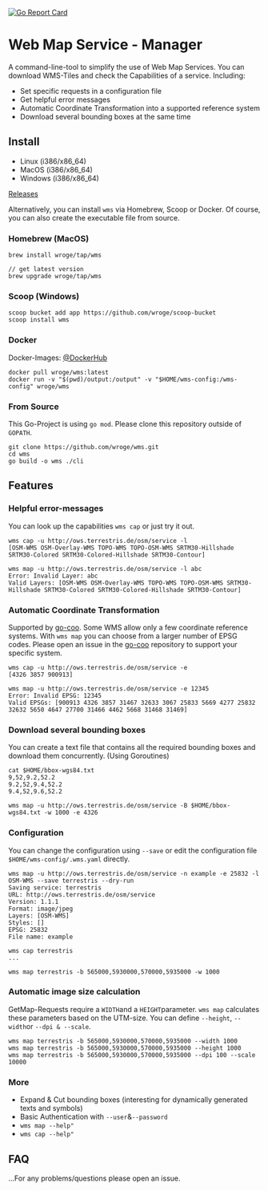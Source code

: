 [![Go Report Card](https://goreportcard.com/badge/github.com/wroge/wms)](https://goreportcard.com/report/github.com/wroge/wms)

# Web Map Service - Manager

A command-line-tool to simplify the use of Web Map Services.
You can download WMS-Tiles and check the Capabilities of a service. Including:

- Set specific requests in a configuration file
- Get helpful error messages
- Automatic Coordinate Transformation into a supported reference system
- Download several bounding boxes at the same time

## Install

- Linux (i386/x86_64)
- MacOS (i386/x86_64)
- Windows (i386/x86_64)

[Releases](https://github.com/wroge/wms/releases)

Alternatively, you can install ```wms``` via Homebrew, Scoop or Docker. Of course, you can also create the executable file from source.

### Homebrew (MacOS)

```
brew install wroge/tap/wms

// get latest version
brew upgrade wroge/tap/wms
```

### Scoop (Windows)

```
scoop bucket add app https://github.com/wroge/scoop-bucket
scoop install wms
```

### Docker

Docker-Images: [@DockerHub](https://hub.docker.com/r/wroge/wms/tags)

```
docker pull wroge/wms:latest
docker run -v "$(pwd)/output:/output" -v "$HOME/wms-config:/wms-config" wroge/wms
```

### From Source

This Go-Project is using ```go mod```. Please clone this repository outside of ```GOPATH```.

```
git clone https://github.com/wroge/wms.git
cd wms
go build -o wms ./cli
```

## Features

### Helpful error-messages

You can look up the capabilities ```wms cap``` or just try it out.

```
wms cap -u http://ows.terrestris.de/osm/service -l
[OSM-WMS OSM-Overlay-WMS TOPO-WMS TOPO-OSM-WMS SRTM30-Hillshade SRTM30-Colored SRTM30-Colored-Hillshade SRTM30-Contour]

wms map -u http://ows.terrestris.de/osm/service -l abc
Error: Invalid Layer: abc
Valid Layers: [OSM-WMS OSM-Overlay-WMS TOPO-WMS TOPO-OSM-WMS SRTM30-Hillshade SRTM30-Colored SRTM30-Colored-Hillshade SRTM30-Contour]
```

### Automatic Coordinate Transformation

Supported by [go-coo](https://github.com/wroge/go-coo).  Some WMS allow only a few coordinate reference systems. With ```wms map``` you can choose from a larger number of EPSG codes. Please open an issue in the [go-coo](https://github.com/wroge/go-coo) repository to support your specific system.

```
wms cap -u http://ows.terrestris.de/osm/service -e
[4326 3857 900913]

wms map -u http://ows.terrestris.de/osm/service -e 12345
Error: Invalid EPSG: 12345
Valid EPSGs: [900913 4326 3857 31467 32633 3067 25833 5669 4277 25832 32632 5650 4647 27700 31466 4462 5668 31468 31469]
```

### Download several bounding boxes

You can create a text file that contains all the required bounding boxes and download them concurrently. (Using Goroutines)

```
cat $HOME/bbox-wgs84.txt
9,52,9.2,52.2
9.2,52,9.4,52.2
9.4,52,9.6,52.2

wms map -u http://ows.terrestris.de/osm/service -B $HOME/bbox-wgs84.txt -w 1000 -e 4326
```

### Configuration

You can change the configuration using ```--save``` or edit the configuration file ```$HOME/wms-config/.wms.yaml``` directly. 

```
wms map -u http://ows.terrestris.de/osm/service -n example -e 25832 -l OSM-WMS --save terrestris --dry-run
Saving service: terrestris
URL: http://ows.terrestris.de/osm/service
Version: 1.1.1
Format: image/jpeg
Layers: [OSM-WMS]
Styles: []
EPSG: 25832
File name: example

wms cap terrestris
...

wms map terrestris -b 565000,5930000,570000,5935000 -w 1000
```

### Automatic image size calculation

GetMap-Requests require a ```WIDTH```and a ```HEIGHT```parameter. ```wms map``` calculates these parameters based on the UTM-size. You can define ```--height```, ```--width```or ```--dpi & --scale```.

```
wms map terrestris -b 565000,5930000,570000,5935000 --width 1000
wms map terrestris -b 565000,5930000,570000,5935000 --height 1000
wms map terrestris -b 565000,5930000,570000,5935000 --dpi 100 --scale 10000
```

### More

- Expand & Cut bounding boxes (interesting for dynamically generated texts and symbols)
- Basic Authentication with ```--user```&```--password```
- ```wms map --help"```
- ```wms cap --help"```

## FAQ

...For any problems/questions please open an issue.